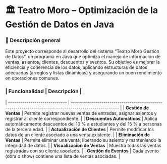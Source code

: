 # 🏛️ Teatro Moro – Optimización de la Gestión de Datos en Java

### 📖 Descripción general

Este proyecto corresponde al desarrollo del sistema “Teatro Moro Gestión de Datos”, un programa en Java que optimiza el manejo de información de ventas, asientos, clientes, descuentos y eventos.
Su objetivo es mejorar la eficiencia y coherencia de los datos, aplicando estructuras de datos adecuadas (arreglos y listas dinámicas) y asegurando un buen rendimiento en operaciones comunes.

### | Funcionalidad                 | Descripción                                                                                           |
| ----------------------------- | ----------------------------------------------------------------------------------------------------- |
| **Gestión de Ventas**         | Permite registrar nuevas ventas de entradas, asignar asientos y registrar al cliente correspondiente. |
| **Descuentos Automáticos**    | Aplica automáticamente descuentos del 10 % a estudiantes y del 15 % a personas de la tercera edad.    |
| **Actualización de Clientes** | Permite modificar los datos de un cliente asociado a una venta existente.                             |
| **Eliminación de Ventas**     | Permite eliminar una venta, liberando su asiento y manteniendo la integridad de datos.                |
| **Visualización de Ventas**   | Muestra todas las ventas registradas con su cliente asociado.                                         |
| **Gestión de Eventos**        | Cada evento (obra o show) contiene una lista de ventas asociadas.                                     |

